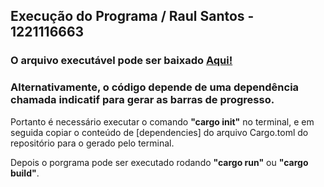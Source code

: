 ## Execução do Programa / Raul Santos - 1221116663

### O arquivo executável pode ser baixado [Aqui!](https://github.com/raulaugusto/TRABALHO_PRATICO_A3-1/releases/download/1.0/TRABALHO_PRATICO_A3-1_Raul.exe)

### Alternativamente, o código depende de uma dependência chamada indicatif para gerar as barras de progresso.
Portanto é necessário executar o comando **"cargo init"** no terminal, e em seguida copiar o conteúdo de [dependencies] do arquivo Cargo.toml do repositório para o gerado pelo terminal.

Depois o porgrama pode ser executado rodando **"cargo run"** ou **"cargo build"**.
